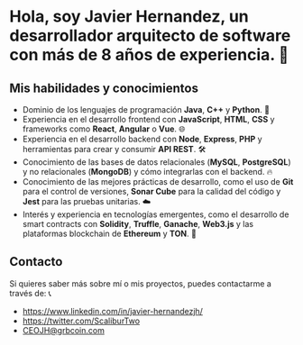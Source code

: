 # Hola, soy Javier Hernandez, un desarrollador arquitecto de software con más de 8 años de experiencia. 🚀

## Mis habilidades y conocimientos
- Dominio de los lenguajes de programación **Java**, **C++** y **Python**. 💯
- Experiencia en el desarrollo frontend con **JavaScript**, **HTML**, **CSS** y frameworks como **React**, **Angular** o **Vue**. 🌐
- Experiencia en el desarrollo backend con **Node**, **Express**, **PHP** y herramientas para crear y consumir **API REST**. 🛠️
- Conocimiento de las bases de datos relacionales (**MySQL**, **PostgreSQL**) y no relacionales (**MongoDB**) y cómo integrarlas con el backend. 🔥
- Conocimiento de las mejores prácticas de desarrollo, como el uso de **Git** para el control de versiones, **Sonar Cube** para la calidad del código y **Jest** para las pruebas unitarias. ☁️
- Interés y experiencia en tecnologías emergentes, como el desarrollo de smart contracts con **Solidity**, **Truffle**, **Ganache**, **Web3.js** y las plataformas blockchain de **Ethereum** y **TON**. 🙌

## Contacto
Si quieres saber más sobre mí o mis proyectos, puedes contactarme a través de: 📞

- https://www.linkedin.com/in/javier-hernandezjh/
- https://twitter.com/ScaliburTwo
- CEOJH@grbcoin.com
